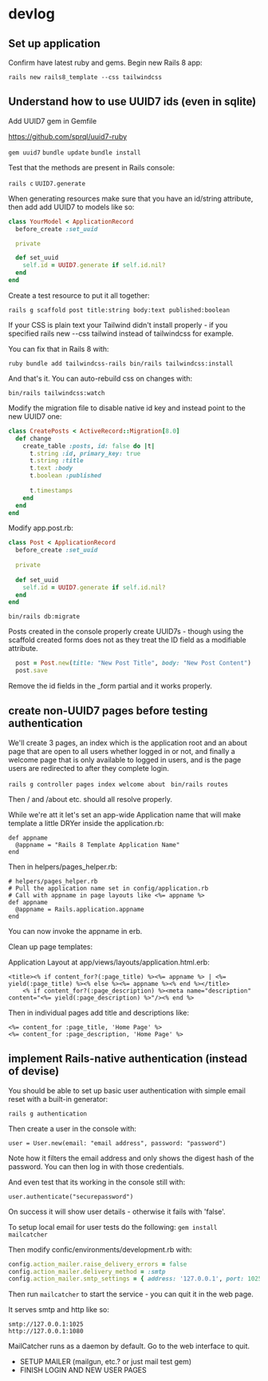 # devlog

## Set up application

Confirm have latest ruby and gems. Begin new Rails 8 app:

`rails new rails8_template --css tailwindcss`

## Understand how to use UUID7 ids (even in sqlite)

Add UUID7 gem in Gemfile

https://github.com/sprql/uuid7-ruby

`gem uuid7`
`bundle update`
`bundle install`

Test that the methods are present in Rails console:

`rails c`
`UUID7.generate`

When generating resources make sure that you have an id/string attribute, then add add UUID7 to models like so:

``` ruby
class YourModel < ApplicationRecord
  before_create :set_uuid

  private

  def set_uuid
    self.id = UUID7.generate if self.id.nil?
  end
end
```

Create a test resource to put it all together:

`rails g scaffold post title:string body:text published:boolean`

If your CSS is plain text your Tailwind didn't install properly - if you specified rails new <app name> --css tailwind instead of tailwindcss for example.

You can fix that in Rails 8 with:

` ruby
bundle add tailwindcss-rails
bin/rails tailwindcss:install
`

And that's it. You can auto-rebuild css on changes with:

`bin/rails tailwindcss:watch
`


Modify the migration file to disable native id key and instead point to the new UUID7 one:

```ruby
class CreatePosts < ActiveRecord::Migration[8.0]
  def change
    create_table :posts, id: false do |t|
      t.string :id, primary_key: true
      t.string :title
      t.text :body
      t.boolean :published
      
      t.timestamps
    end
  end
end
```

Modify app.post.rb:

```ruby
class Post < ApplicationRecord
  before_create :set_uuid
  
  private
  
  def set_uuid
    self.id = UUID7.generate if self.id.nil?
  end
end
``` 

`bin/rails db:migrate`

Posts created in the console properly create UUID7s - though using the scaffold created forms does not as they treat the ID field as a modifiable attribute.

```ruby
  post = Post.new(title: "New Post Title", body: "New Post Content")
  post.save
```

Remove the id fields in the _form partial and it works properly.


## create non-UUID7 pages before testing authentication

We'll create 3 pages, an index which is the application root and an about page that are open to all users whether logged in or not, and finally a welcome page that is only available to logged in users, and is the page users are redirected to after they complete login.

`rails g controller pages index welcome about`
` bin/rails routes`

Then / and /about etc. should all resolve properly.

While we're att it let's set an app-wide Application name that will make template a little DRYer inside the application.rb:

```
def appname
  @appname = "Rails 8 Template Application Name"
end
```

Then in helpers/pages_helper.rb:

```
# helpers/pages_helper.rb
# Pull the application name set in config/application.rb
# Call with appname in page layouts like <%= appname %>
def appname
  @appname = Rails.application.appname
end
```

You can now invoke the appname in erb.

Clean up page templates:

Application Layout at app/views/layouts/application.html.erb:

```
<title><% if content_for?(:page_title) %><%= appname %> | <%= yield(:page_title) %><% else %><%= appname %><% end %></title>
    <% if content_for?(:page_description) %><meta name="description" content="<%= yield(:page_description) %>"/><% end %>
```

Then in individual pages add title and descriptions like:

```
<%= content_for :page_title, 'Home Page' %>
<%= content_for :page_description, 'Home Page' %>
```

## implement Rails-native authentication (instead of devise)

You should be able to set up basic user authentication with simple email reset with a built-in generator:

`rails g authentication`

Then create a user in the console with:

`user = User.new(email: "email address", password: "password")`

Note how it filters the email address and only shows the digest hash of the password. You can then log in with those credentials.

And even test that its working in the console still with:

`user.authenticate("securepassword")`

On success it will show user details - otherwise it fails with 'false'.

To setup local email for user tests do the following:
`gem install mailcatcher`

Then modify confic/environments/development.rb with:

```ruby
config.action_mailer.raise_delivery_errors = false
config.action_mailer.delivery_method = :smtp
config.action_mailer.smtp_settings = { address: '127.0.0.1', port: 1025, domain: '127.0.0.1' }
```

Then run `mailcatcher` to start the service - you can quit it in the web page.

It serves smtp and http like so:

```
smtp://127.0.0.1:1025
http://127.0.0.1:1080
```

MailCatcher runs as a daemon by default. Go to the web interface to quit.

- SETUP MAILER (mailgun, etc.? or just mail test gem)
- FINISH LOGIN AND NEW USER PAGES
